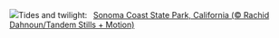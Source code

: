 ![](https://www.bing.com/th?id=OHR.SonomaCoast_EN-US5218026576_UHD.jpg&w=1000)Tides and twilight:&nbsp;&ensp;[Sonoma Coast State Park, California (© Rachid Dahnoun/Tandem Stills + Motion)](https://www.bing.com/th?id=OHR.SonomaCoast_EN-US5218026576_UHD.jpg)
<br><br/>
